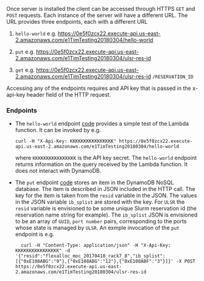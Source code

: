 Once server is installed the client can be accessed through HTTPS ``GET`` and ``POST`` requests. Each instance of the server will have a different URL. The URL provides three endpoints, each with a different URL

   1. ``hello-world`` e.g. https://0e5f0zcx22.execute-api.us-east-2.amazonaws.com/e1TimTesting20180304/hello-world
   
   2. ``put`` e.g. https://0e5f0zcx22.execute-api.us-east-2.amazonaws.com/e1TimTesting20180304/ulsr-res-id
   
   3. ``get`` e.g. https://0e5f0zcx22.execute-api.us-east-2.amazonaws.com/e1TimTesting20180304/ulsr-res-id ``/RESERVATION_ID``
   
   Accessing any of the endpoints requires and API key that is passed in the x-api-key header field of the HTTP request.
   
   ### Endpoints
   
   * The ``hello-world`` endpoint [code](https://github.com/mghpcc-projects/ulsr_proxies/blob/c1c804632a59950c13faad1f227a4fc028fbc151/persistent_state_proxies/aws-dynamodb-client-and-server/serverless-aws-code/nodejs-form/handler.js#L6) provides a simple test of the Lambda function. It can be invoked by e.g.
   
      ```
      curl -H "X-Api-Key: KKKKKKKKKKKKKKKK" https://0e5f0zcx22.execute-api.us-east-2.amazonaws.com/e1TimTesting20180304/hello-world
      ```
   
      where ```KKKKKKKKKKKKKKKK``` is the API key secret. The ``hello-world`` endpoint returns information on the query received by the Lambda function. It does not interact with DynamoDB.
      
   * The ``put`` endpoint [code](https://github.com/mghpcc-projects/ulsr_proxies/blob/c1c804632a59950c13faad1f227a4fc028fbc151/persistent_state_proxies/aws-dynamodb-client-and-server/serverless-aws-code/nodejs-form/handler.js#L21) stores an item in the DynamoDB NoSQL database. The item is described in JSON included in the HTTP call. The key for the item is taken from the ``resid`` variable in the JSON. The values in the JSON variable ``ib_splist`` are stored with the key. For ``ULSR`` the ``resid`` variable is envisioned to be some unique Slurm reservation id (the reservation name string for example). The ``ib_splist`` JSON is envisioned to be an array of ``GUID``, ``port number`` pairs, corresponding to the ports whose state is managed by ``ULSR``. An exmple invocation of the ``put`` endpoint is e.g.
   
      ```
        curl -H "Content-Type: application/json" -H "X-Api-Key: KKKKKKKKKKKKKKKK" -d '{"resid":"flexalloc_moc_20170410_rack7_8","ib_splist":[{"0xE108ABG":"9"},{"0xE108ABG":"12"},{"0xE108ABF":"3"}]}' -X POST https://0e5f0zcx22.execute-api.us-east-2.amazonaws.com/e1TimTesting20180304/ulsr-res-id
      ```
    

